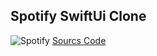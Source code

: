 ## Spotify SwiftUi Clone

![Spotify](https://github.com/user-attachments/assets/decc1e79-0667-4a9a-9af9-a76b581431c0)
 [ Sourcs Code](https://github.com/aslamdodeen/SpotifyClone)
